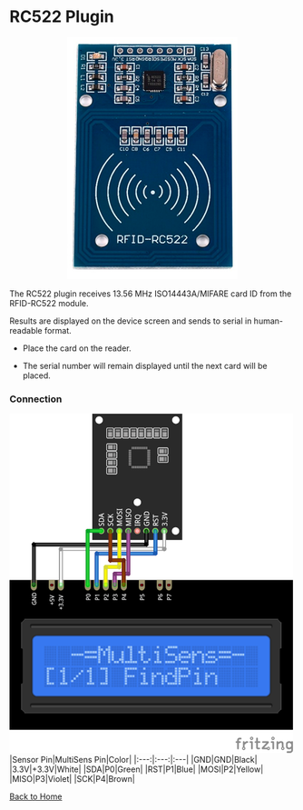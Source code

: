 # RC522 Plugin
<p align="center"><img src="RC522.png"/></p>

The RC522 plugin receives 13.56 MHz ISO14443A/MIFARE card ID from the RFID-RC522 module.

Results are displayed on the device screen and sends to serial in human-readable format.

* Place the card on the reader.

* The serial number will remain displayed until the next card will be placed.
 
### Connection
![RC522Connection](RC522-CONN.png)
|Sensor Pin|MultiSens Pin|Color|
|:---:|:---:|:---|
|GND|GND|Black|
|3.3V|+3.3V|White|
|SDA|P0|Green|
|RST|P1|Blue|
|MOSI|P2|Yellow|
|MISO|P3|Violet|
|SCK|P4|Brown|



[Back to Home](/#supported-devices)

